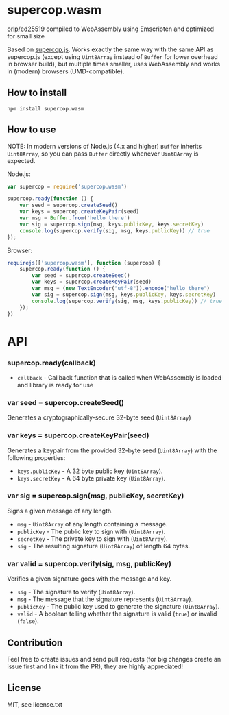 # supercop.wasm
[orlp/ed25519](https://github.com/orlp/ed25519) compiled to WebAssembly using Emscripten and optimized for small size

Based on [supercop.js](https://github.com/1p6/supercop.js).
Works exactly the same way with the same API as supercop.js (except using `Uint8Array` instead of `Buffer` for lower overhead in browser build), but multiple times smaller, uses WebAssembly and works in (modern) browsers (UMD-compatible).

## How to install
```
npm install supercop.wasm
```

## How to use
NOTE: In modern versions of Node.js (4.x and higher) `Buffer` inherits `Uint8Array`, so you can pass `Buffer` directly whenever `Uint8Array` is expected.

Node.js:
```javascript
var supercop = require('supercop.wasm')

supercop.ready(function () {
    var seed = supercop.createSeed()
    var keys = supercop.createKeyPair(seed)
    var msg = Buffer.from('hello there')
    var sig = supercop.sign(msg, keys.publicKey, keys.secretKey)
    console.log(supercop.verify(sig, msg, keys.publicKey)) // true
});
```
Browser:
```javascript
requirejs(['supercop.wasm'], function (supercop) {
    supercop.ready(function () {
        var seed = supercop.createSeed()
        var keys = supercop.createKeyPair(seed)
        var msg = (new TextEncoder("utf-8")).encode("hello there")
        var sig = supercop.sign(msg, keys.publicKey, keys.secretKey)
        console.log(supercop.verify(sig, msg, keys.publicKey)) // true
    });
})
```

# API
### supercop.ready(callback)
* `callback` - Callback function that is called when WebAssembly is loaded and library is ready for use

### var seed = supercop.createSeed()
Generates a cryptographically-secure 32-byte seed (`Uint8Array`)

### var keys = supercop.createKeyPair(seed)
Generates a keypair from the provided 32-byte seed (`Uint8Array`) with the following properties:
* `keys.publicKey` - A 32 byte public key (`Uint8Array`).
* `keys.secretKey` - A 64 byte private key (`Uint8Array`).

### var sig = supercop.sign(msg, publicKey, secretKey)
Signs a given message of any length.
* `msg` - `Uint8Array` of any length containing a message.
* `publicKey` - The public key to sign with (`Uint8Array`).
* `secretKey` - The private key to sign with (`Uint8Array`).
* `sig` - The resulting signature (`Uint8Array`) of length 64 bytes.

### var valid = supercop.verify(sig, msg, publicKey)
Verifies a given signature goes with the message and key.
* `sig` - The signature to verify (`Uint8Array`).
* `msg` - The message that the signature represents (`Uint8Array`).
* `publicKey` - The public key used to generate the signature (`Uint8Array`).
* `valid` - A boolean telling whether the signature is valid (`true`) or invalid (`false`).

## Contribution
Feel free to create issues and send pull requests (for big changes create an issue first and link it from the PR), they are highly appreciated!

## License
MIT, see license.txt
